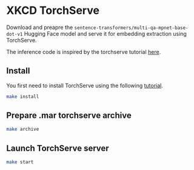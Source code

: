 # XKCD TorchServe

Download and preapre the `sentence-transformers/multi-qa-mpnet-base-dot-v1` Hugging Face model and serve it for 
embedding extraction using TorchServe.

The inference code is inspired by the torchserve tutorial 
[here](https://github.com/pytorch/serve/blob/master/examples/Huggingface_Transformers/Transformer_handler_generalized.py).

## Install

You first need to install TorchServe using the following 
[tutorial](https://github.com/pytorch/serve/blob/master/README.md#-quick-start-with-torchserve).

```bash
make install
```

## Prepare .mar torchserve archive

```bash
make archive
```

## Launch TorchServe server

```bash
make start
```